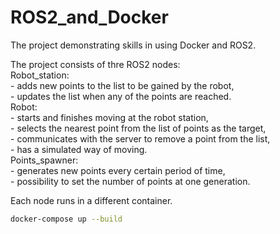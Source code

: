 # ROS2_and_Docker
The project demonstrating skills in using Docker and ROS2.

The project consists of thre ROS2 nodes:  
Robot_station:  
      - adds new points to the list to be gained by the robot,  
      - updates the list when any of the points are reached.  
Robot:  
      - starts and finishes moving at the robot station,  
      - selects the nearest point from the list of points as the target,  
      - communicates with the server to remove a point from the list,  
      - has a simulated way of moving.  
Points_spawner:  
      - generates new points every certain period of time,  
      - possibility to set the number of points at one generation.  
  
Each node runs in a different container.  
  
```bash
docker-compose up --build
```
